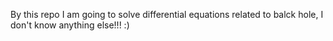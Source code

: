 By this repo I am going to solve differential equations related to balck hole, I don't know anything else!!! :) 

